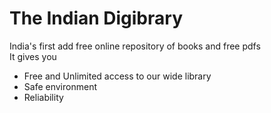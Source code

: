 # The Indian Digibrary

India's first add free online repository of books and free pdfs <br>
It gives you
* Free and Unlimited access to our wide library
* Safe environment
* Reliability
